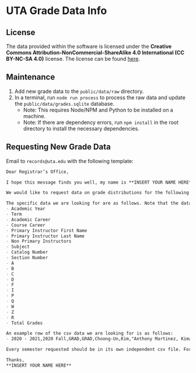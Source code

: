# UTA Grade Data Info

## License

The data provided within the software is licensed under the **Creative Commons Attribution-NonCommercial-ShareAlike 4.0 International (CC BY-NC-SA 4.0)** license. The license can be found [here](../../LICENSE).

## Maintenance

1. Add new grade data to the `public/data/raw` directory.
2. In a terminal, run `node run process` to process the raw data and update the `public/data/grades.sqlite` database.
   - Note: This requires Node/NPM and Python to be installed on a machine.
   - Note: If there are dependency errors, run `npm install` in the root directory to install the necessary dependencies.

## Requesting New Grade Data

Email to `records@uta.edu` with the following template:

```md
Dear Registrar’s Office,

I hope this message finds you well, my name is **INSERT YOUR NAME HERE**, and I am writing this on behalf of the Association for Computing Machinery at UTA (ACM). We are looking to access the grade distribution records and data for the purpose of designing a website to display these statistics, enhancing academic transparency and aiding students in course selection through the Freedom of Information Act (FOIA).

We would like to request data on grade distributions for the following semesters: **INSERT EACH SEMESTER (Spring/Summer/Fall) INDIVIDUALLY HERE**

The specific data we are looking for are as follows. Note that the data should follow this exact csv format: 
- Academic Year
- Term
- Academic Career
- Course Career
- Primary Instructor First Name
- Primary Instructor Last Name
- Non Primary Instructors
- Subject
- Catalog Number
- Section Number
- A
- B
- C
- D
- F
- I
- P
- Q
- W
- Z
- R
- Total Grades

An example row of the csv data we are looking for is as follows:
- 2020 - 2021,2020 Fall,GRAD,GRAD,Choong-Un,Kim,"Anthony Martinez, Kimaya Vyavhare, Pushkar Kiran Gothe, Yao Ren, Yi Ram Kim",MSE,5304,001,8,7,0,0,0,0,0,0,0,0,15

Every semester requested should be in its own independent csv file. For more examples of previous data requested, please see here: https://github.com/acmuta/utagrades/tree/main/public/data.

Thanks,
**INSERT YOUR NAME HERE**
```
